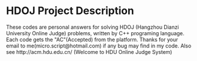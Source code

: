 
# HDOJ Project Description
<p>These codes are personal answers for solving HDOJ (Hangzhou Dianzi University Online Judge) problems, written by C++ programing language. Each code gets the "AC"(Accepted) from the platform. Thanks for your email to me(micro.script@hotmail.com) if any bug may find in my code. Also see http://acm.hdu.edu.cn/ (Welcome to HDU Online Judge System)</p>
